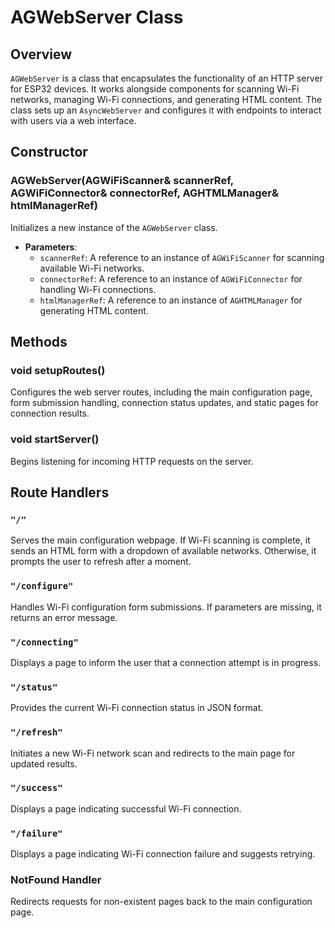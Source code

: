 # AGWebServer Class

## Overview
`AGWebServer` is a class that encapsulates the functionality of an HTTP server for ESP32 devices. It works alongside components for scanning Wi-Fi networks, managing Wi-Fi connections, and generating HTML content. The class sets up an `AsyncWebServer` and configures it with endpoints to interact with users via a web interface.

## Constructor

### AGWebServer(AGWiFiScanner& scannerRef, AGWiFiConnector& connectorRef, AGHTMLManager& htmlManagerRef)
Initializes a new instance of the `AGWebServer` class.

- **Parameters**:
  - `scannerRef`: A reference to an instance of `AGWiFiScanner` for scanning available Wi-Fi networks.
  - `connectorRef`: A reference to an instance of `AGWiFiConnector` for handling Wi-Fi connections.
  - `htmlManagerRef`: A reference to an instance of `AGHTMLManager` for generating HTML content.

## Methods

### void setupRoutes()
Configures the web server routes, including the main configuration page, form submission handling, connection status updates, and static pages for connection results.

### void startServer()
Begins listening for incoming HTTP requests on the server.

## Route Handlers

### `"/"`
Serves the main configuration webpage. If Wi-Fi scanning is complete, it sends an HTML form with a dropdown of available networks. Otherwise, it prompts the user to refresh after a moment.

### `"/configure"`
Handles Wi-Fi configuration form submissions. If parameters are missing, it returns an error message.

### `"/connecting"`
Displays a page to inform the user that a connection attempt is in progress.

### `"/status"`
Provides the current Wi-Fi connection status in JSON format.

### `"/refresh"`
Initiates a new Wi-Fi network scan and redirects to the main page for updated results.

### `"/success"`
Displays a page indicating successful Wi-Fi connection.

### `"/failure"`
Displays a page indicating Wi-Fi connection failure and suggests retrying.

### NotFound Handler
Redirects requests for non-existent pages back to the main configuration page.
